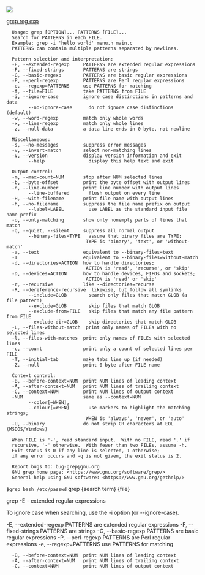 

<img src="https://linuxize.com/post/regular-expressions-in-grep/"  style="width: px; position:center"  />

[grep reg exp](https://linuxize.com/post/regular-expressions-in-grep/)


      Usage: grep [OPTION]... PATTERNS [FILE]...
      Search for PATTERNS in each FILE.
      Example: grep -i 'hello world' menu.h main.c
      PATTERNS can contain multiple patterns separated by newlines.

      Pattern selection and interpretation:
      -E, --extended-regexp     PATTERNS are extended regular expressions
      -F, --fixed-strings       PATTERNS are strings
      -G, --basic-regexp        PATTERNS are basic regular expressions
      -P, --perl-regexp         PATTERNS are Perl regular expressions
      -e, --regexp=PATTERNS     use PATTERNS for matching
      -f, --file=FILE           take PATTERNS from FILE
      -i, --ignore-case         ignore case distinctions in patterns and data
            --no-ignore-case      do not ignore case distinctions (default)
      -w, --word-regexp         match only whole words
      -x, --line-regexp         match only whole lines
      -z, --null-data           a data line ends in 0 byte, not newline

      Miscellaneous:
      -s, --no-messages         suppress error messages
      -v, --invert-match        select non-matching lines
      -V, --version             display version information and exit
            --help                display this help text and exit

      Output control:
      -m, --max-count=NUM       stop after NUM selected lines
      -b, --byte-offset         print the byte offset with output lines
      -n, --line-number         print line number with output lines
            --line-buffered       flush output on every line
      -H, --with-filename       print file name with output lines
      -h, --no-filename         suppress the file name prefix on output
            --label=LABEL         use LABEL as the standard input file name prefix
      -o, --only-matching       show only nonempty parts of lines that match
      -q, --quiet, --silent     suppress all normal output
            --binary-files=TYPE   assume that binary files are TYPE;
                                 TYPE is 'binary', 'text', or 'without-match'
      -a, --text                equivalent to --binary-files=text
      -I                        equivalent to --binary-files=without-match
      -d, --directories=ACTION  how to handle directories;
                                 ACTION is 'read', 'recurse', or 'skip'
      -D, --devices=ACTION      how to handle devices, FIFOs and sockets;
                                 ACTION is 'read' or 'skip'
      -r, --recursive           like --directories=recurse
      -R, --dereference-recursive  likewise, but follow all symlinks
            --include=GLOB        search only files that match GLOB (a file pattern)
            --exclude=GLOB        skip files that match GLOB
            --exclude-from=FILE   skip files that match any file pattern from FILE
            --exclude-dir=GLOB    skip directories that match GLOB
      -L, --files-without-match  print only names of FILEs with no selected lines
      -l, --files-with-matches  print only names of FILEs with selected lines
      -c, --count               print only a count of selected lines per FILE
      -T, --initial-tab         make tabs line up (if needed)
      -Z, --null                print 0 byte after FILE name

      Context control:
      -B, --before-context=NUM  print NUM lines of leading context
      -A, --after-context=NUM   print NUM lines of trailing context
      -C, --context=NUM         print NUM lines of output context
      -NUM                      same as --context=NUM
            --color[=WHEN],
            --colour[=WHEN]       use markers to highlight the matching strings;
                                 WHEN is 'always', 'never', or 'auto'
      -U, --binary              do not strip CR characters at EOL (MSDOS/Windows)

      When FILE is '-', read standard input.  With no FILE, read '.' if
      recursive, '-' otherwise.  With fewer than two FILEs, assume -h.
      Exit status is 0 if any line is selected, 1 otherwise;
      if any error occurs and -q is not given, the exit status is 2.

      Report bugs to: bug-grep@gnu.org
      GNU grep home page: <https://www.gnu.org/software/grep/>
      General help using GNU software: <https://www.gnu.org/gethelp/>

`$grep bash /etc/passwd` grep {search term} {file}

grep -E - extended regular expressions

To ignore case when searching, use the -i option (or --ignore-case).

   -E, --extended-regexp     PATTERNS are extended regular expressions
   -F, --fixed-strings       PATTERNS are strings
   -G, --basic-regexp        PATTERNS are basic regular expressions
   -P, --perl-regexp         PATTERNS are Perl regular expressions
   -e, --regexp=PATTERNS     use PATTERNS for matching


      -B, --before-context=NUM  print NUM lines of leading context
      -A, --after-context=NUM   print NUM lines of trailing context
      -C, --context=NUM         print NUM lines of output context